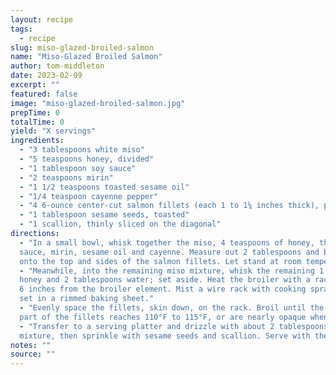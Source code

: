 ```yaml
---
layout: recipe
tags:
  - recipe
slug: miso-glazed-broiled-salmon
name: "Miso-Glazed Broiled Salmon"
author: tom-middleton
date: 2023-02-09
excerpt: ""
featured: false
image: "miso-glazed-broiled-salmon.jpg"
prepTime: 0
totalTime: 0
yield: "X servings"
ingredients:
  - "3 tablespoons white miso"
  - "5 teaspoons honey, divided"
  - "1 tablespoon soy sauce"
  - "2 teaspoons mirin"
  - "1 1/2 teaspoons toasted sesame oil"
  - "1/4 teaspoon cayenne pepper"
  - "4 6-ounce center-cut salmon fillets (each 1 to 1¼ inches thick), patted dry"
  - "1 tablespoon sesame seeds, toasted"
  - "1 scallion, thinly sliced on the diagonal"
directions:
  - "In a small bowl, whisk together the miso, 4 teaspoons of honey, the soy
  sauce, mirin, sesame oil and cayenne. Measure out 2 tablespoons and brush
  onto the top and sides of the salmon fillets. Let stand at room temperature for 20 minutes."
  - "Meanwhile, into the remaining miso mixture, whisk the remaining 1 teaspoon
  honey and 2 tablespoons water; set aside. Heat the broiler with a rack about
  6 inches from the broiler element. Mist a wire rack with cooking spray, then
  set in a rimmed baking sheet."
  - "Evenly space the fillets, skin down, on the rack. Broil until the thickest
  part of the fillets reaches 110°F to 115°F, or are nearly opaque when cut into, 6 to 8 minutes."
  - "Transfer to a serving platter and drizzle with about 2 tablespoons of the miso
  mixture, then sprinkle with sesame seeds and scallion. Serve with the remaining miso mixture."
notes: ""
source: ""
---
```

